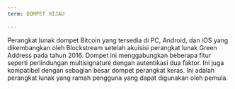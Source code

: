 ```yaml
---
term: DOMPET HIJAU

---
```

Perangkat lunak dompet Bitcoin yang tersedia di PC, Android, dan iOS yang dikembangkan oleh Blockstream setelah akuisisi perangkat lunak Green Address pada tahun 2016. Dompet ini menggabungkan beberapa fitur seperti perlindungan multisignature dengan autentikasi dua faktor. Ini juga kompatibel dengan sebagian besar dompet perangkat keras. Ini adalah perangkat lunak yang ramah pengguna yang dapat digunakan oleh pemula.